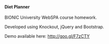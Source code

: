 <h4>Diet Planner</h4>

BIONIC University WebSPA course homework.

Developed using Knockout, jQuery and Bootstrap.

Demo available here: http://goo.gl/F7zCTY
